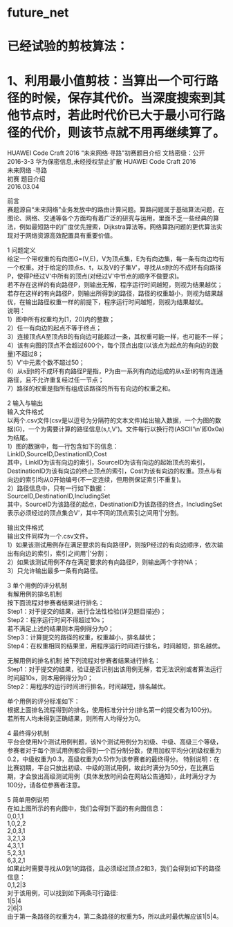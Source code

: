 # future_net
  
# 已经试验的剪枝算法：  
# 1、利用最小值剪枝：当算出一个可行路径的时候，保存其代价。当深度搜索到其他节点时，若此时代价已大于最小可行路径的代价，则该节点就不用再继续算了。  
  
HUAWEI Code Craft 2016 “未来网络·寻路”初赛题目介绍 文档密级：公开  
2016-3-3 华为保密信息,未经授权禁止扩散 
HUAWEI Code Craft 2016  
未来网络 ·寻路  
初赛 题目介绍  
2016.03.04  

前言  
赛题源自“未来网络”业务发放中的路由计算问题。算路问题属于基础算法问题，在图论、网络、交通等各个方面均有着广泛的研究与运用，里面不乏一些经典的算法，例如最短路中的广度优先搜索，Dijkstra算法等。网络算路问题的更优算法实现对于网络资源高效配置具有重要价值。  

1 问题定义  
给定一个带权重的有向图G=(V,E)，V为顶点集，E为有向边集，每一条有向边均有一个权重。对于给定的顶点s、t，以及V的子集V'，寻找从s到t的不成环有向路径P，使得P经过V'中所有的顶点(对经过V'中节点的顺序不做要求)。  
若不存在这样的有向路径P，则输出无解，程序运行时间越短，则视为结果越优；若存在这样的有向路径P，则输出所得到的路径，路径的权重越小，则视为结果越优，在输出路径权重一样的前提下，程序运行时间越短，则视为结果越优。  
说明：  
1）图中所有权重均为[1，20]内的整数；  
2）任一有向边的起点不等于终点；  
3）连接顶点A至顶点B的有向边可能超过一条，其权重可能一样，也可能不一样；  
4）该有向图的顶点不会超过600个，每个顶点出度(以该点为起点的有向边的数量)不超过8；  
5）V'中元素个数不超过50；  
6）从s到t的不成环有向路径P是指，P为由一系列有向边组成的从s至t的有向连通路径，且不允许重复经过任一节点；  
7）路径的权重是指所有组成该路径的所有有向边的权重之和。  

2 输入与输出  
输入文件格式  
以两个.csv文件(csv是以逗号为分隔符的文本文件)给出输入数据，一个为图的数据(G)，一个为需要计算的路径信息(s,t,V')。文件每行以换行符(ASCII'\n'即0x0a)为结尾。  
1）图的数据中，每一行包含如下的信息：  
LinkID,SourceID,DestinationID,Cost  
其中，LinkID为该有向边的索引，SourceID为该有向边的起始顶点的索引，DestinationID为该有向边的终止顶点的索引，Cost为该有向边的权重。顶点与有向边的索引均从0开始编号(不一定连续，但用例保证索引不重复)。  
2）路径信息中，只有一行如下数据：  
SourceID,DestinationID,IncludingSet  
其中，SourceID为该路径的起点，DestinationID为该路径的终点，IncludingSet表示必须经过的顶点集合V'，其中不同的顶点索引之间用'|'分割。  

输出文件格式  
输出文件同样为一个.csv文件。  
1）如果该测试用例存在满足要求的有向路径P，则按P经过的有向边顺序，依次输出有向边的索引，索引之间用'|'分割；  
2）如果该测试用例不存在满足要求的有向路径P，则输出两个字符NA；  
3）只允许输出最多一条有向路径。  

3 单个用例的评分机制  
有解用例的排名机制  
按下面流程对参赛者结果进行排名：  
Step1：对于提交的结果，进行合法性检验(详见题目描述)；  
Step2：程序运行时间不得超过10s；  
若不满足上述的结果则本用例得分为0；  
Step3：计算提交的路径的权重，权重越小，排名越优；  
Step4：在权重相同的结果里，用程序运行时间进行排名，时间越短，排名越优。  

无解用例的排名机制
按下列流程对参赛者结果进行排名：  
Step1：对于提交的结果，验证是否识别出该用例无解，若无法识别或者算法运行时间超10s，则本用例得分为0；  
Step2：用程序的运行时间进行排名，时间越短，排名越优。  

单个用例的评分标准如下：  
根据上面排名流程得到的排名，使用标准分计分(排名第一的提交者为100分)。  
若所有人均未得到正确结果，则所有人均得分为0。  

4 最终得分机制  
平台会使用N个测试用例判题，该N个测试用例分为初级、中级、高级三个等级，参赛者对于每个测试用例都会得到一个百分制分数，使用加权平均分(初级权重为0.2，中级权重为0.3，高级权重为0.5)作为该参赛者的最终得分。   特别说明：在比赛初期，平台只放出初级、中级的测试用例，故此时满分为50分，在比赛后期，才会放出高级测试用例（具体发放时间会在网站公告通知），此时满分才为100分，请各位参赛者注意。  

5 简单用例说明  
在如上图所示的有向图中，我们会得到下面的有向图信息：  
0,0,1,1  
1,0,2,2  
2,0,3,1  
3,2,1,3  
4,3,1,1  
5,2,3,1  
6,3,2,1  
如果此时需要寻找从0到1的路径，且必须经过顶点2和3，我们会得到如下的路径信息：  
0,1,2|3  
对于该用例，可以找到如下两条可行路径:  
1|5|4  
2|6|3  
由于第一条路径的权重为4，第二条路径的权重为5，所以此时最优解应该1|5|4。  
